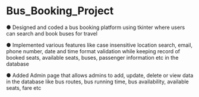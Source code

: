 # Bus_Booking_Project

 ● Designed and coded a bus booking platform using tkinter where users can search and book buses for travel

 ● Implemented various features like case insensitive location search, email, phone number, date and time format
 validation while keeping record of booked seats, available seats, buses, passenger information etc in the database

 ● Added Admin page that allows admins to add, update, delete or view data in the database like bus routes, bus
 running time, bus availability, available seats, fare etc
